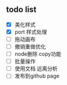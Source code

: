 ## todo list
- [x] 美化样式
- [x] port 样式处理
- [ ] 拖动画布
- [ ] 撤销重做优化
- [ ] node删除 copy功能
- [ ] 批量操作
- [ ] 使用文档 远离分析
- [ ] 发布到github page
